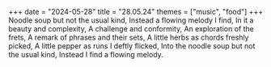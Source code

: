 +++
date = "2024-05-28"
title = "28.05.24"
themes = ["music", "food"]
+++
Noodle soup but not the usual kind,
Instead a flowing melody I find,
In it a beauty and complexity,
A challenge and conformity,
An exploration of the frets,
A remark of phrases and their sets,
A little herbs as chords freshly picked,
A little pepper as runs I deftly flicked,
Into the noodle soup but not the usual kind,
Instead I find a flowing melody.
